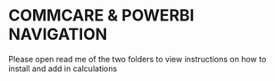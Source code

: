 # COMMCARE & POWERBI NAVIGATION
Please open read me of the two folders to view instructions on how to install and add in calculations

